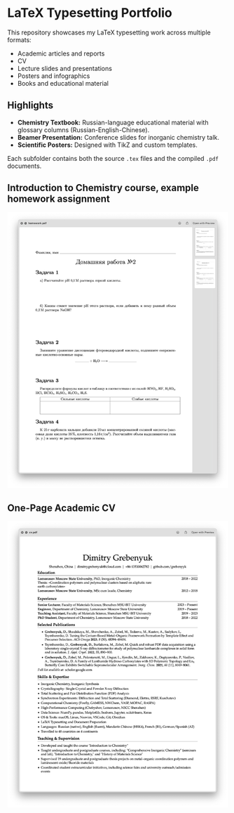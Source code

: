 # LaTeX Typesetting Portfolio

This repository showcases my LaTeX typesetting work across multiple formats:
- Academic articles and reports
- CV
- Lecture slides and presentations
- Posters and infographics
- Books and educational material

## Highlights

- **Chemistry Textbook:** Russian-language educational material with glossary columns (Russian-English-Chinese).
- **Beamer Presentation:** Conference slides for inorganic chemistry talk.
- **Scientific Posters:** Designed with TikZ and custom templates.

Each subfolder contains both the source `.tex` files and the compiled `.pdf` documents.

## Introduction to Chemistry course, example homework assignment
[![Homework Preview](chemistry-homework-assignment/homework_preview.png)](chemistry-homework-assignment/homework.pdf)

## One-Page Academic CV
[![CV Preview](academic-cv/cv_preview.png)](academic-cv/cv.pdf)
